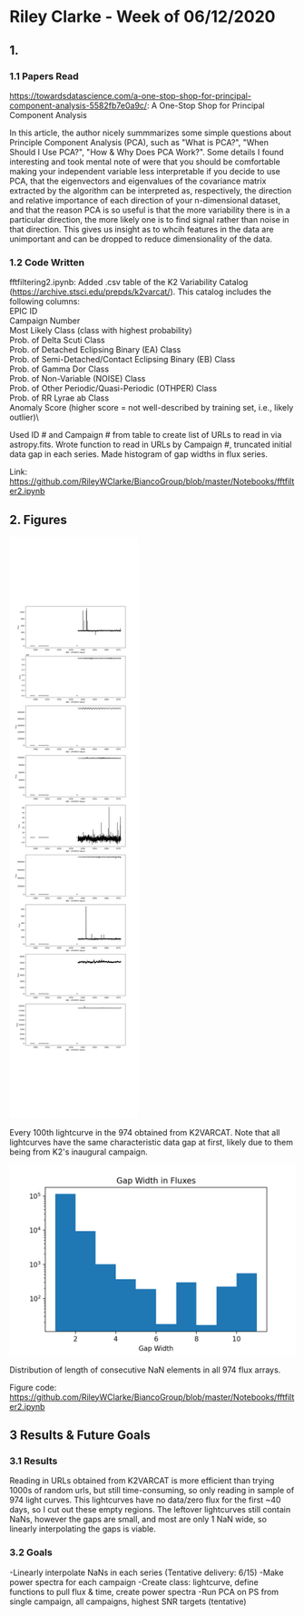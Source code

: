 # Riley Clarke - Week of 06/12/2020

## 1. 

### 1.1 Papers Read

<https://towardsdatascience.com/a-one-stop-shop-for-principal-component-analysis-5582fb7e0a9c/>: A One-Stop Shop for Principal Component Analysis

In this article, the author nicely summmarizes some simple questions about Principle Component Analysis (PCA), such as "What is PCA?", "When Should I Use PCA?", "How & Why Does PCA Work?". Some details I found interesting and took mental note of were that you should be comfortable making your independent variable less interpretable if you decide to use PCA, that the eigenvectors and eigenvalues of the covariance matrix extracted by the algorithm can be interpreted as, respectively, the direction and relative importance of each direction of your n-dimensional dataset, and that the reason PCA is so useful is that the more variability there is in a particular direction, the more likely one is to find signal rather than noise in that direction. This gives us insight as to whcih features in the data are unimportant and can be dropped to reduce dimensionality of the data.

### 1.2 Code Written

fftfiltering2.ipynb: Added .csv table of the K2 Variability Catalog (https://archive.stsci.edu/prepds/k2varcat/). 
This catalog includes the following columns:\
EPIC ID\
Campaign Number\
Most Likely Class (class with highest probability)\
Prob. of Delta Scuti Class\
Prob. of Detached Eclipsing Binary (EA) Class\
Prob. of Semi-Detached/Contact Eclipsing Binary (EB) Class\
Prob. of Gamma Dor Class\
Prob. of Non-Variable (NOISE) Class\
Prob. of Other Periodic/Quasi-Periodic (OTHPER) Class\
Prob. of RR Lyrae ab Class\
Anomaly Score (higher score = not well-described by training set, i.e., likely outlier)\

Used ID # and Campaign # from table to create list of URLs to read in via astropy.fits. 
Wrote function to read in URLs by Campaign #, truncated initial data gap in each series.
Made histogram of gap widths in flux series.

Link: https://github.com/RileyWClarke/BiancoGroup/blob/master/Notebooks/fftfilter2.ipynb

## 2. Figures

![](Figures/nanseries.png?raw=true)

Every 100th lightcurve in the 974 obtained from K2VARCAT. Note that all lightcurves have the same characteristic data gap at first, likely due to them being from K2's inaugural campaign. 

![](Figures/nanhist.png?raw=true)

Distribution of length of consecutive NaN elements in all 974 flux arrays. 

Figure code: https://github.com/RileyWClarke/BiancoGroup/blob/master/Notebooks/fftfilter2.ipynb

## 3 Results & Future Goals

### 3.1 Results

Reading in URLs obtained from K2VARCAT is more efficient than trying 1000s of random urls, but still time-consuming, so only reading in sample of 974 light curves. This lightcurves have no data/zero flux for the first ~40 days, so I cut out these empty regions. The leftover lightcurves still contain NaNs, however the gaps are small, and most are only 1 NaN wide, so linearly interpolating the gaps is viable. 

### 3.2 Goals

-Linearly interpolate NaNs in each series (Tentative delivery: 6/15)
-Make power spectra for each campaign
-Create class: lightcurve, define functions to pull flux & time, create power spectra
-Run PCA on PS from single campaign, all campaigns, highest SNR targets (tentative)
